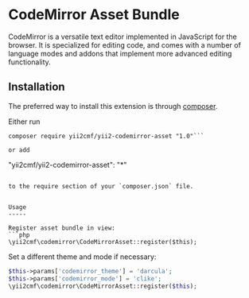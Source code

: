 CodeMirror Asset Bundle 
=======================
CodeMirror is a versatile text editor implemented in JavaScript for the browser. It is specialized for editing code, and comes with a number of language modes and addons that implement more advanced editing functionality.

Installation
------------

The preferred way to install this extension is through [composer](http://getcomposer.org/download/).

Either run

```
composer require yii2cmf/yii2-codemirror-asset "1.0"```

or add

```
"yii2cmf/yii2-codemirror-asset": "*"
```

to the require section of your `composer.json` file.


Usage
-----

Register asset bundle in view:
```php
\yii2cmf\codemirror\CodeMirrorAsset::register($this); 
```

Set a different theme and mode if necessary:

```php
$this->params['codemirror_theme'] = 'darcula';
$this->params['codemirror_mode'] = 'clike';
\yii2cmf\codemirror\CodeMirrorAsset::register($this); 
```
